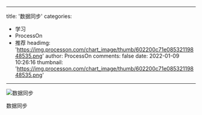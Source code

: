 
---
title: '数据同步'
categories: 
 - 学习
 - ProcessOn
 - 推荐
headimg: 'https://img.processon.com/chart_image/thumb/602200c71e08532119848535.png'
author: ProcessOn
comments: false
date: 2022-01-09 10:26:16
thumbnail: 'https://img.processon.com/chart_image/thumb/602200c71e08532119848535.png'
---

<div>   
<img class="thumb" alt="数据同步" src="https://img.processon.com/chart_image/thumb/602200c71e08532119848535.png" referrerpolicy="no-referrer">
<p>数据同步</p>  
</div>
            